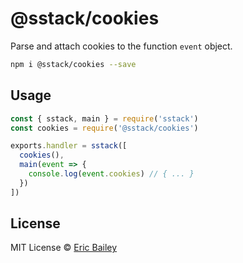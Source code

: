 # @sstack/cookies
Parse and attach cookies to the function `event` object.
```bash
npm i @sstack/cookies --save
```

## Usage
```javascript
const { sstack, main } = require('sstack')
const cookies = require('@sstack/cookies')

exports.handler = sstack([
  cookies(),
  main(event => {
    console.log(event.cookies) // { ... }
  })
])
```

## License
MIT License © [Eric Bailey](https://estrattonbailey.com)
